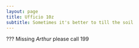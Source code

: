 ```yaml
---
layout: page
title: Ufficio 10z
subtitle: Sometimes it's better to till the soil
---
```


???
Missing *Arthur* please call 199
